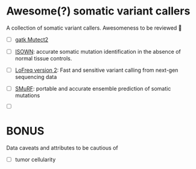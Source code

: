 # Awesome(?) somatic variant callers
A collection of somatic variant callers. Awesomeness to be reviewed 🧐

- [ ] [gatk Mutect2](https://gatkforums.broadinstitute.org/gatk/discussion/24057/how-to-call-somatic-mutations-using-gatk4-mutect2#latest)
- [ ] [ISOWN](https://github.com/ikalatskaya/ISOWN): accurate somatic mutation identification in the absence of normal tissue controls.
- [ ] [LoFreq version 2](https://csb5.github.io/lofreq/): Fast and sensitive variant calling from next-gen sequencing data
- [ ] [SMuRF](https://academic.oup.com/bioinformatics/advance-article/doi/10.1093/bioinformatics/btz018/5288515): portable and accurate ensemble prediction of somatic mutations
- [ ] []()


# BONUS
Data caveats and attributes to be cautious of
- [ ] tumor cellularity 
